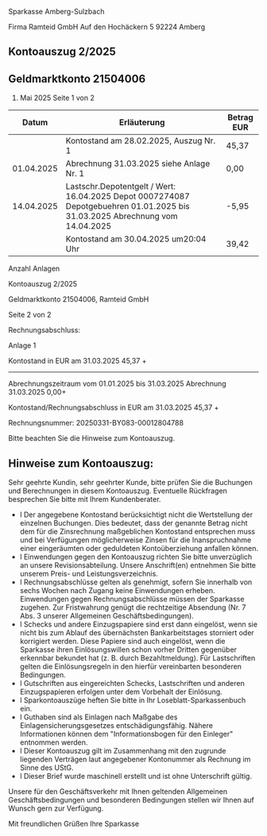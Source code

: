 Sparkasse Amberg-Sulzbach

<!-- image -->

Firma Ramteid GmbH Auf den Hochäckern 5 92224 Amberg

## Kontoauszug 2/2025

## Geldmarktkonto 21504006

1. Mai 2025 Seite 1 von 2

| Datum      | Erläuterung                                                                                                                  | Betrag EUR   |
|------------|------------------------------------------------------------------------------------------------------------------------------|--------------|
|            | Kontostand am 28.02.2025, Auszug Nr. 1                                                                                       | 45,37        |
| 01.04.2025 | Abrechnung 31.03.2025 siehe Anlage Nr. 1                                                                                     | 0,00         |
| 14.04.2025 | Lastschr.Depotentgelt / Wert: 16.04.2025 Depot 0007274087 Depotgebuehren 01.01.2025 bis 31.03.2025 Abrechnung vom 14.04.2025 | -5,95        |
|            | Kontostand am 30.04.2025 um20:04 Uhr                                                                                         | 39,42        |

Anzahl Anlagen

<!-- image -->

Kontoauszug 2/2025

Geldmarktkonto 21504006,   Ramteid GmbH

Seite 2 von 2

Rechnungsabschluss:

Anlage     1

Kontostand in EUR am 31.03.2025                                    45,37 +

--------------

Abrechnungszeitraum vom 01.01.2025 bis 31.03.2025 Abrechnung 31.03.2025                                                0,00+

Kontostand/Rechnungsabschluss in EUR am 31.03.2025                 45,37 +

Rechnungsnummer: 20250331-BY083-00012804788

Bitte beachten Sie die Hinweise zum Kontoauszug.

## Hinweise zum Kontoauszug:

Sehr geehrte Kundin, sehr geehrter Kunde, bitte prüfen Sie die Buchungen und Berechnungen in diesem Kontoauszug. Eventuelle Rückfragen besprechen Sie bitte mit Ihrem Kundenberater.

- l Der angegebene Kontostand berücksichtigt nicht die Wertstellung der einzelnen Buchungen. Dies bedeutet, dass der genannte Betrag nicht dem für die Zinsrechnung maßgeblichen Kontostand entsprechen muss und bei Verfügungen möglicherweise Zinsen für die Inanspruchnahme einer eingeräumten oder geduldeten Kontoüberziehung anfallen können.
- l Einwendungen gegen den Kontoauszug richten Sie bitte unverzüglich an unsere Revisionsabteilung. Unsere Anschrift(en) entnehmen Sie bitte unserem Preis- und Leistungsverzeichnis.
- l Rechnungsabschlüsse gelten als genehmigt, sofern Sie innerhalb von sechs Wochen nach Zugang keine Einwendungen erheben. Einwendungen gegen Rechnungsabschlüsse müssen der Sparkasse zugehen. Zur Fristwahrung genügt die rechtzeitige Absendung (Nr. 7 Abs. 3 unserer Allgemeinen Geschäftsbedingungen).
- l Schecks und andere Einzugspapiere sind erst dann eingelöst, wenn sie nicht bis zum Ablauf des übernächsten Bankarbeitstages storniert oder korrigiert werden. Diese Papiere sind auch eingelöst, wenn die Sparkasse ihren Einlösungswillen schon vorher Dritten gegenüber erkennbar bekundet hat (z. B. durch Bezahltmeldung). Für Lastschriften gelten die Einlösungsregeln in den hierfür vereinbarten besonderen Bedingungen.
- l Gutschriften aus eingereichten Schecks, Lastschriften und anderen Einzugspapieren erfolgen unter dem Vorbehalt der Einlösung.
- l Sparkontoauszüge heften Sie bitte in Ihr Loseblatt-Sparkassenbuch ein.
- l Guthaben sind als Einlagen nach Maßgabe des Einlagensicherungsgesetzes entschädigungsfähig. Nähere Informationen können dem "Informationsbogen für den Einleger" entnommen werden.
- l Dieser Kontoauszug gilt im Zusammenhang mit den zugrunde liegenden Verträgen laut angegebener Kontonummer als Rechnung im Sinne des UStG.
- l Dieser Brief wurde maschinell erstellt und ist ohne Unterschrift gültig.

Unsere für den Geschäftsverkehr mit Ihnen geltenden Allgemeinen Geschäftsbedingungen und besonderen Bedingungen stellen wir Ihnen auf Wunsch gern zur Verfügung.

Mit freundlichen Grüßen Ihre Sparkasse